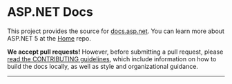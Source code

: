 ASP.NET Docs
============

This project provides the source for [docs.asp.net](http://docs.asp.net/). You can learn more about ASP.NET 5 at the [Home](https://github.com/aspnet/home) repo.

**We accept pull requests!** However, before submitting a pull request, please [read the CONTRIBUTING guidelines](CONTRIBUTING.md), which include information on how to build the docs locally, as well as style and organizational guidance.

-------------------